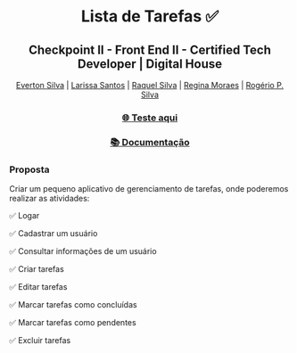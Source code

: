 <div align="center">
<h1>Lista de Tarefas ✅</h1>
<h2>Checkpoint II - Front End II - Certified Tech Developer | Digital House</h2>
<p>
<a href="https://www.linkedin.com/in/evertonpdasilva/" target="_blank" rel="noopener noreferrer">Everton Silva</a> | 
 <a href="https://www.linkedin.com/in/larissa-santos-1a335795/" target="_blank" rel="noopener noreferrer">Larissa Santos</a> | 
 <a href="https://www.linkedin.com/in/raquel-janine-silva-579826149/" target="_blank" rel="noopener noreferrer">Raquel Silva</a> | 
 <a href="https://www.linkedin.com/in/regina-celia-sobral-moraes-89b89912b/" target="_blank" rel="noopener noreferrer">Regina Moraes</a> | 
 <a href="https://www.linkedin.com/in/roger-ricco-rogerio-p-silva-5a888060/" target="_blank" rel="noopener noreferrer">Rogério P. Silva</a>
 </p>
 <h3><a href="https://evertonpsilva09.github.io/CHECKPOINT-II-FE-II/" target="_blank" rel="noopener noreferrer"> 🌐 Teste aqui</a></h3>
 <h3><a href="https://documenter.getpostman.com/view/21601485/UzJQotPJ" target="_blank" rel="noopener noreferrer"> 📚 Documentação </a></h2>
 </div>

<h3>Proposta</h3>
<p>Criar um pequeno aplicativo de gerenciamento de tarefas, onde poderemos realizar as atividades:</p>
<p>✅ Logar</p>
<p>✅ Cadastrar um usuário</p>
<p>✅ Consultar informações de um usuário</p>
<p>✅ Criar tarefas</p>
<p>✅ Editar tarefas</p>
<p>✅ Marcar tarefas como concluídas</p>
<p>✅ Marcar tarefas como pendentes</p>
<p>✅ Excluir tarefas</p>
